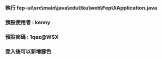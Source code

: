 ### 執行 fep-ui\src\main\java\edu\tku\web\FepUiApplication.java
### 預設使用者 : kenny
### 預設密碼 : 1qaz@WSX
### 登入後可以新增腳色 